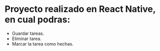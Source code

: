 # Proyecto realizado en React Native, en cual podras:
- Guardar tareas.
- Eliminar tarea.
- Marcar la tarea como hechas.
